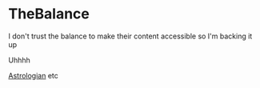 # TheBalance
I don't trust the balance to make their content accessible so I'm backing it up

Uhhhh

<a href="https://dubsys.github.io/TheBalance/ast_resources.html">Astrologian</a> etc
